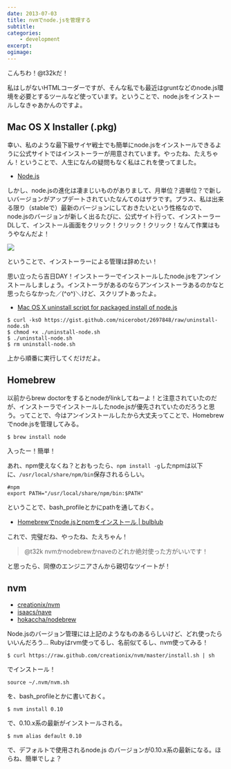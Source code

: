 ```yaml
---
date: 2013-07-03
title: nvmでnode.jsを管理する
subtitle:
categories: 
    - development
excerpt:
ogimage:
---
```


こんちわ！@t32kだ！

私はしがないHTMLコーダーですが、そんな私でも最近はgruntなどのnode.js環境を必要とするツールなど使っています。ということで、node.jsをインストールしなきゃあかんのですよ。

## Mac OS X Installer (.pkg)

幸い、私のような最下級サイヤ戦士でも簡単にnode.jsをインストールできるように公式サイトではインストーラーが用意されています。やったね、たえちゃん！ということで、人生になんの疑問もなく私はこれを使ってました。

+ [Node.js](https://nodejs.org/)

しかし、node.jsの進化は凄まじいものがありまして、月単位？週単位？で新しいバージョンがアップデートされていたなんてのはザラです。プラス、私は出来る限り（stableで）最新のバージョンにしておきたいという性格なので、node.jsのバージョンが新しく出るたびに、公式サイト行って、インストーラーDLして、インストール画面をクリック！クリック！クリック！なんて作業はもうやなんだよ！

![](/static/blog/2013/07/537090ed538f9d4ad7649e9ba5cb040b.png)

ということで、インストーラーによる管理は辞めたい！

思い立ったら吉日DAY！インストーラーでインストールしたnode.jsをアンインストールしましょう。インストーラがあるのならアンインストーラあるのかなと思ったらなかった／(^o^)＼けど、スクリプトあったよ。

+ [Mac OS X uninstall script for packaged install of node.js](https://gist.github.com/nicerobot/2697848)

```shell
$ curl -ksO https://gist.github.com/nicerobot/2697848/raw/uninstall-node.sh
$ chmod +x ./uninstall-node.sh
$ ./uninstall-node.sh
$ rm uninstall-node.sh
```

上から順番に実行してくだけだよ。


## Homebrew

以前からbrew doctorをするとnodeがlinkしてねーよ！と注意されていたのだが、インストーラでインストールしたnode.jsが優先されていたのだろうと思う。ってことで、今はアンインストールしたから大丈夫ってことで、Homebrewでnode.jsを管理してみる。

```shell
$ brew install node
```

入ったー！簡単！

あれ、npm使えなくね？とおもったら、`npm install -g`したnpmは以下に、`/usr/local/share/npm/bin`保存されるらしい。

```shell
#npm
export PATH="/usr/local/share/npm/bin:$PATH"
```

ということで、bash_profileとかにpathを通しておく。

+ [Homebrewでnode.jsとnpmをインストール | bulblub](http://bulblub.com/2013/04/20/install_nodejs_with_homebrew/)

これで、完璧だね、やったね、たえちゃん！

> @t32k nvmかnodebrewかnaveのどれか絶対使った方がいいです！

と思ったら、同僚のエンジニアさんから親切なツイートが！

## nvm

+ [creationix/nvm](https://github.com/creationix/nvm)
+ [isaacs/nave](https://github.com/isaacs/nave)
+ [hokaccha/nodebrew](https://github.com/hokaccha/nodebrew)

Node.jsのバージョン管理には上記のようなものあるらしいけど、どれ使ったらいいんだろう... Rubyはrvm使ってるし、名前似てるし、nvm使ってみる！

```shell
$ curl https://raw.github.com/creationix/nvm/master/install.sh | sh
```

でインストール！

```shell
source ~/.nvm/nvm.sh
```

を、bash_profileとかに書いておく。

```shell
$ nvm install 0.10
```

で、0.10.x系の最新がインストールされる。

```shell
$ nvm alias default 0.10
```

で、デフォルトで使用されるnode.js のバージョンが0.10.x系の最新になる。ほらね、簡単でしょ？